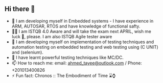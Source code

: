 ## Hi there 👋
- 🔭 I am developing myself in Embedded systems - I have experience in ARM, AUTOSAR, RTOS and have knowledge of functional safty.
- 🧑‍💻 I am ISTQB 4.0 Aware and will take the exam next APRIL, wish me luck 🤞, please. I am also ISTQB Agile tester aware
- 🌱 I am developing myself on implementation of testing techniques and automation testing on embedded testing and web testing using (C UNIT) and (selenium).
- 🧪 I have learnt powerful testing techniques like MC/DC. 
- 📫 How to reach me: email: ahmed_tayee@outlook.com / Phone: +201013400826
- ⚡ Fun fact: Chronos :: The Embodiment of Time ⌛⌚ 
